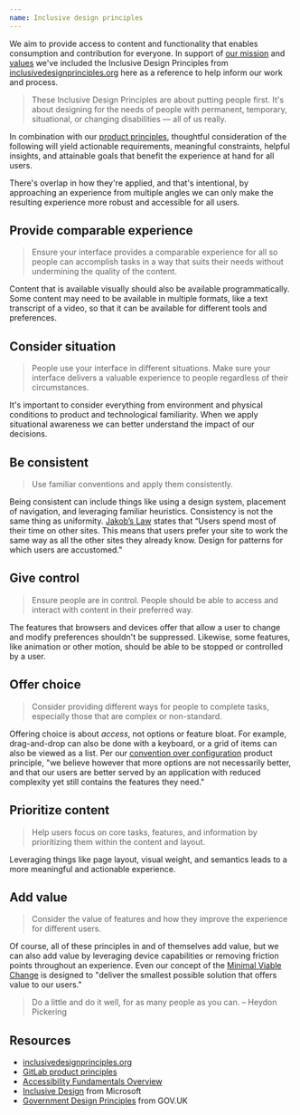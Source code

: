 ```yaml
---
name: Inclusive design principles
---
```


We aim to provide access to content and functionality that enables consumption and contribution for everyone. In support of [our mission](https://about.gitlab.com/company/mission/) and [values](https://about.gitlab.com/handbook/values/) we've included the Inclusive Design Principles from [inclusivedesignprinciples.org](https://inclusivedesignprinciples.org/) here as a reference to help inform our work and process.

> These Inclusive Design Principles are about putting people first. It's about designing for the needs of people with permanent, temporary, situational, or changing disabilities — all of us really.

In combination with our [product principles](https://about.gitlab.com/handbook/product/product-principles/#our-product-principles), thoughtful consideration of the following will yield actionable requirements, meaningful constraints, helpful insights, and attainable goals that benefit the experience at hand for all users.

There's overlap in how they're applied, and that's intentional, by approaching an experience from multiple angles we can only make the resulting experience more robust and accessible for all users.

## Provide comparable experience

> Ensure your interface provides a comparable experience for all so people can accomplish tasks in a way that suits their needs without undermining the quality of the content.

Content that is available visually should also be available programmatically. Some content may need to be available in multiple formats, like a text transcript of a video, so that it can be available for different tools and preferences.

## Consider situation

> People use your interface in different situations. Make sure your interface delivers a valuable experience to people regardless of their circumstances.

It's important to consider everything from environment and physical conditions to product and technological familiarity. When we apply situational awareness we can better understand the impact of our decisions.

## Be consistent

> Use familiar conventions and apply them consistently.

Being consistent can include things like using a design system, placement of navigation, and leveraging familiar heuristics. Consistency is not the same thing as uniformity. [Jakob’s Law](https://www.nngroup.com/videos/jakobs-law-internet-ux/) states that “Users spend most of their time on other sites. This means that users prefer your site to work the same way as all the other sites they already know. Design for patterns for which users are accustomed.”

## Give control

> Ensure people are in control. People should be able to access and interact with content in their preferred way.

The features that browsers and devices offer that allow a user to change and modify preferences shouldn't be suppressed. Likewise, some features, like animation or other motion, should be able to be stopped or controlled by a user.

## Offer choice

> Consider providing different ways for people to complete tasks, especially those that are complex or non-standard.

Offering choice is about _access_, not options or feature bloat. For example, drag-and-drop can also be done with a keyboard, or a grid of items can also be viewed as a list. Per our [convention over configuration](https://about.gitlab.com/handbook/product/product-principles/#convention-over-configuration) product principle, "we believe however that more options are not necessarily better, and that our users are better served by an application with reduced complexity yet still contains the features they need."

## Prioritize content

> Help users focus on core tasks, features, and information by prioritizing them within the content and layout.

Leveraging things like page layout, visual weight, and semantics leads to a more meaningful and actionable experience. 

## Add value

> Consider the value of features and how they improve the experience for different users.

Of course, all of these principles in and of themselves add value, but we can also add value by leveraging device capabilities or removing friction points throughout an experience. Even our concept of the [Minimal Viable Change](https://about.gitlab.com/handbook/product/product-principles/#the-minimal-viable-change-mvc) is designed to "deliver the smallest possible solution that offers value to our users."

> Do a little and do it well, for as many people as you can. – Heydon Pickering

## Resources

- [inclusivedesignprinciples.org](https://inclusivedesignprinciples.org/)
- [GitLab product principles](https://about.gitlab.com/handbook/product/product-principles/#our-product-principles)
- [Accessibility Fundamentals Overview](https://www.w3.org/WAI/fundamentals/)
- [Inclusive Design](https://www.microsoft.com/design/inclusive/) from Microsoft
- [Government Design Principles](https://www.gov.uk/guidance/government-design-principles) from GOV.UK
